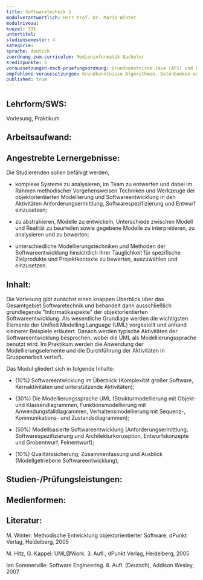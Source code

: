 ```yaml
---
title: Softwaretechnik 1
modulverantwortlich: Herr Prof. Dr. Mario Winter
modulniveau:
kuezel: ST1
untertitel:
studiensemester: 4
kategorie:
sprache: deutsch
zuordnung-zum-curriculum: Medieninformatik Bachelor
kreditpunkte: 5
voraussetzungen-nach-pruefungsordnung: Grundkenntnisse Java (AP1) und Datenbanksysteme (DB1); Grundkenntnisse MCI/HCI erwünscht
empfohlene-voraussetzungen: Grundkenntnisse Algorithmen, Datenbanken und objektorientierte Programmierung
published: true
---
```


## Lehrform/SWS:
Vorlesung, Praktikum

## Arbeitsaufwand:

## Angestrebte Lernergebnisse:
Die Studierenden sollen befähigt werden,  




- komplexe Systeme zu analysieren, im Team zu entwerfen und dabei im Rahmen methodischer Vorgehensweisen Techniken und Werkzeuge der objektorientierten Modellierung und Softwareentwicklung in den Aktivitäten Anforderungsermittlung, Softwarespezifizierung und Entwurf einzusetzen;

- zu abstrahieren, Modelle zu entwickeln, Unterschiede zwischen Modell und Realität zu beurteilen sowie gegebene Modelle zu interpretieren, zu analysieren und zu bewerten;

- unterschiedliche Modellierungstechniken und Methoden der Softwareentwicklung hinsichtlich ihrer Tauglichkeit für spezifische Zielprodukte und Projektkontexte zu bewerten, auszuwählen und einzusetzen.

## Inhalt:
Die Vorlesung gibt zunächst einen knappen Überblick über das Gesamtgebiet Softwaretechnik und behandelt dann ausschließlich grundlegende "Informatikaspekte" der objektorientierten Softwareentwicklung. Als wesentliche Grundlage werden die wichtigsten Elemente der Unified Modelling Language (UML) vorgestellt und anhand kleinerer Beispiele erläutert. Danach werden typische Aktivitäten der Softwareentwicklung besprochen, wobei die UML als Modellierungssprache benutzt wird. Im Praktikum werden die Anwendung der Modellierungselemente und die Durchführung der Aktivitäten in Gruppenarbeit vertieft.  


Das Modul gliedert sich in folgende Inhalte:  




- (10%) Softwareentwicklung im Überblick (Komplexität großer Software, Kernaktivitäten und unterstützende Aktivitäten);





- (30%) Die Modellierungssprache UML (Strukturmodellierung mit Objekt- und Klassendiagrammen, Funktionsmodellierung mit Anwendungsfalldiagrammen, Verhaltensmodellierung mit Sequenz-, Kommunikations- und Zustandsdiagrammen);





- (50%) Modellbasierte Softwareentwicklung (Anforderungsermittlung, Softwarespezifizierung und Architekturkonzeption, Entwurfskonzepte und Grobentwurf, Feinentwurf);





- (10%) Qualitätssicherung; Zusammenfassung und Ausblick (Modellgetriebene Softwareentwicklung);

## Studien-/Prüfungsleistungen:


## Medienformen:


## Literatur:
M. Winter: Methodische Entwicklung objektorientierter Software. dPunkt Verlag, Heidelberg, 2005  


M. Hitz, G. Kappel: UML@Work. 3. Aufl., dPunkt Verlag, Heidelberg, 2005  


Ian Sommerville: Software Engineering. 8. Aufl. (Deutsch), Addison Wesley, 2007

